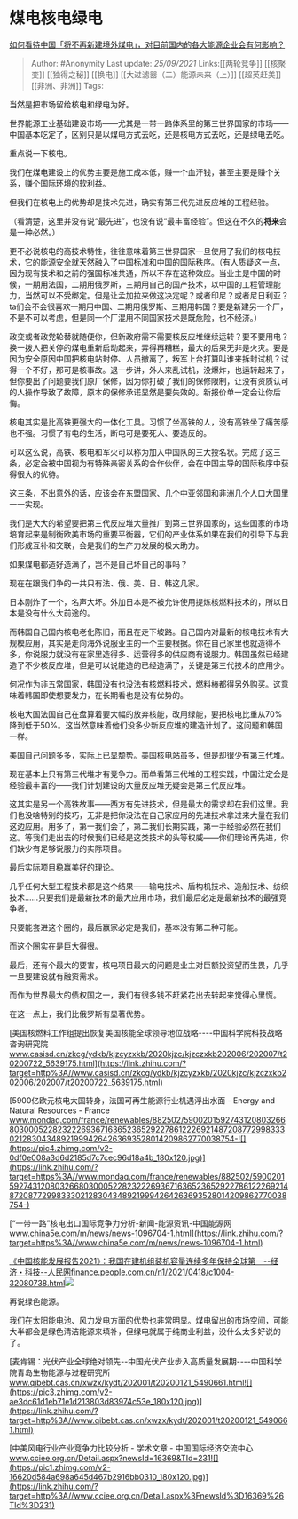 # 煤电核电绿电
[如何看待中国「将不再新建境外煤电」，对目前国内的各大能源企业会有何影响？](https://www.zhihu.com/question/488367544/answer/2136458037)

> Author: #Anonymity
> Last update: *25/09/2021*
> Links:[[两轮竞争]] [[核聚变]] [[独得之秘]] [[换电]] [[大过滤器（二）能源未来（上）]] [[超英赶美]] [[非洲、非洲]]
> Tags:

当然是把市场留给核电和绿电为好。

世界能源工业基础建设市场——尤其是一带一路体系里的第三世界国家的市场——中国基本吃定了，区别只是以煤电方式去吃，还是核电方式去吃，还是绿电去吃。

重点说一下核电。

我们在煤电建设上的优势主要是施工成本低，赚一个血汗钱，甚至主要是赚个关系，赚个国际环境的软利益。

但我们在核电上的优势却是技术先进，确实有第三代先进反应堆的工程经验。

（看清楚，这里并没有说“最先进”，也没有说“最丰富经验”。但这在不久的**将来**会是一种必然。）

更不必说核电的高技术特性，往往意味着第三世界国家一旦使用了我们的核电技术，它的能源安全就天然融入了中国标准和中国的国际秩序。（有人质疑这一点，因为现有技术和之前的强国标准共通，所以不存在这种效应。当业主是中国的时候，一期用法国，二期用俄罗斯，三期用自己的国产技术，以中国的工程管理能力，当然可以不受绑定。但是让孟加拉来做这决定呢？或者印尼？或者尼日利亚？ta们会不会很喜欢一期用中国、二期用俄罗斯、三期用韩国？要是新建另一个厂，不是不可以考虑，但是同一个厂混用不同国家技术是既危险，也不经济。）

政变或者政党轮替就随便你，但新政府需不需要核反应堆继续运转？要不要用电？换一拨人把关停的煤电重新启动起来，弄得再糟糕，最大的后果无非是火灾。要是因为安全原因中国把核电站封停、人员撤离了，叛军上台打算叫谁来拆封试机？试得一个不好，那可是核事故。退一步讲，外人来乱试机，没爆炸，也运转起来了，但你要出了问题要我们原厂保修，因为你打破了我们的保修限制，让没有资质认可的人操作导致了故障，原本的保修承诺显然是要失效的。新报价单一定会让你后悔。

核电其实是比高铁更强大的一体化工具。习惯了坐高铁的人，没有高铁坐了痛苦感也不强。习惯了有电的生活，断电可是要死人、要造反的。

可以这么说，高铁、核电和军火可以称为加入中国队的三大投名状。完成了这三条，必定会被中国视为有特殊亲密关系的合作伙伴，会在中国主导的国际秩序中获得很大的优待。

这三条，不出意外的话，应该会在东盟国家、几个中亚邻国和非洲几个人口大国里一一实现。

我们是大大的希望要把第三代反应堆大量推广到第三世界国家的，这些国家的市场培育起来是制衡欧美市场的重要平衡器，它们的产业体系如果在我们的引导下与我们形成互补和交联，会是我们的生产力发展的极大助力。

如果煤电都造好造满了，岂不是自己坏自己的事吗？

现在在跟我们争的一共只有法、俄、美、日、韩这几家。

日本刚炸了一个，名声大坏。外加日本是不被允许使用提炼核燃料技术的，所以日本是没有什么大前途的。

而韩国自己国内核电老化陈旧，而且在走下坡路。自己国内对最新的核电技术有大规模应用，其实是走向海外说服业主的一个主要根据。你在自己家里也就造得不多，你说服力就没有在家里造得多、运营得多的供应商有说服力。韩国虽然已经建造了不少核反应堆，但是可以说能造的已经造满了，关键是第三代技术的应用少。

何况作为非五常国家，韩国没有也没法有核燃料技术，燃料棒都得另外购买。这意味着韩国即使想要发力，在长期看也是没有优势的。

核电大国法国自己在盘算着要大幅的放弃核能，改用绿能，要把核电比重从70%降到低于50%。这当然意味着他们没多少新反应堆的建造计划了。这问题和韩国一样。

美国自己问题多多，实际上已显颓势。美国核电站虽多，但是却很少有第三代堆。

现在基本上只有第三代堆才有竞争力。而单看第三代堆的工程实践，中国注定会是经验最丰富的——我们计划建设的大量反应堆无疑会是第三代反应堆。

这其实是另一个高铁故事——西方有先进技术，但是最大的需求却在我们这里。我们也没啥特别的技巧，无非是把你没法在自己家应用的先进技术拿过来大量在我们这边应用。用多了，第一我们会了，第二我们长期实践，第一手经验必然在我们这。等我们走出去的时候我们已经是这类技术的头等权威——你们理论再先进，你们缺少有足够说服力的实际项目。

最后实际项目稳赢美好的理论。

几乎任何大型工程技术都是这个结果——输电技术、盾构机技术、造船技术、纺织技术……只要我们是最新技术的最大应用市场，我们最后必定是最新技术的最强竞争者。

只要能套进这个圈的，最后赢家必定是我们，基本没有第二种可能。

而这个圈实在是巨大得很。

最后，还有个最大的要害，核电项目最大的问题是业主对巨额投资望而生畏，几乎一旦要建设就有融资需求。

而作为世界最大的债权国之一，我们有很多钱不赶紧花出去转起来觉得心里慌。

在这一点上，我们比俄罗斯有显著优势。

[美国核燃料工作组提出恢复美国核能全球领导地位战略----中国科学院科技战略咨询研究院​www.casisd.cn/zkcg/ydkb/kjzcyzxkb/2020kjzc/kjzczxkb202006/202007/t20200722_5639175.html](https://link.zhihu.com/?target=http%3A//www.casisd.cn/zkcg/ydkb/kjzcyzxkb/2020kjzc/kjzczxkb202006/202007/t20200722_5639175.html)

[5900亿欧元核电大国转身，法国可再生能源行业机遇浮出水面 - Energy and Natural Resources - France​www.mondaq.com/france/renewables/882502/590020159274312080326680300052282322269367163652365292278612226921487208772998333021283043489219994264263693528014209862770038754-![](https://pic4.zhimg.com/v2-0df0e008a3d6d2185d7c7cec96d18a4b_180x120.jpg)](https://link.zhihu.com/?target=https%3A//www.mondaq.com/france/renewables/882502/590020159274312080326680300052282322269367163652365292278612226921487208772998333021283043489219994264263693528014209862770038754-)

[“一带一路”核电出口国际竞争力分析-新闻-能源资讯-中国能源网​www.china5e.com/m/news/news-1096704-1.html](https://link.zhihu.com/?target=https%3A//www.china5e.com/m/news/news-1096704-1.html)

[《中国核能发展报告2021》：我国在建机组装机容量连续多年保持全球第一--经济・科技--人民网​finance.people.com.cn/n1/2021/0418/c1004-32080738.html![](https://pic2.zhimg.com/v2-169f723f8aef7b934f2a620e93fdc2ad_180x120.jpg)](https://link.zhihu.com/?target=http%3A//finance.people.com.cn/n1/2021/0418/c1004-32080738.html)

再说绿色能源。

我们在太阳能电池、风力发电方面的优势也非常明显。煤电留出的市场空间，可能大半都会是绿色清洁能源来填补，但绿电就属于纯商业利益，没什么太多好说的了。

[麦肯锡：光伏产业全球绝对领先--中国光伏产业步入高质量发展期----中国科学院青岛生物能源与过程研究所​www.qibebt.cas.cn/xwzx/kydt/202001/t20200121_5490661.html![](https://pic3.zhimg.com/v2-ae3dc61d1eb71e1d213803d83974c53e_180x120.jpg)](https://link.zhihu.com/?target=http%3A//www.qibebt.cas.cn/xwzx/kydt/202001/t20200121_5490661.html)

[中美风电行业产业竞争力比较分析 - 学术文章 - 中国国际经济交流中心​www.cciee.org.cn/Detail.aspx?newsId=16369&TId=231![](https://pic1.zhimg.com/v2-16620d584a698a645d467b2916bb0310_180x120.jpg)](https://link.zhihu.com/?target=http%3A//www.cciee.org.cn/Detail.aspx%3FnewsId%3D16369%26TId%3D231)

